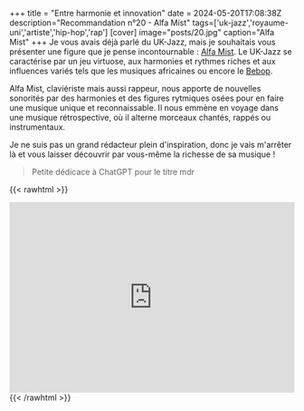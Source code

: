 +++
title = "Entre harmonie et innovation"
date = 2024-05-20T17:08:38Z
description="Recommandation n°20 - Alfa Mist"
tags=['uk-jazz','royaume-uni','artiste','hip-hop','rap']
[cover]
image="posts/20.jpg"
caption="Alfa Mist"
+++
Je vous avais déjà parlé du UK-Jazz, mais je souhaitais vous présenter une figure que je pense incontournable : [Alfa Mist](https://en.wikipedia.org/wiki/Alfa_Mist). Le UK-Jazz se caractérise par un jeu virtuose, aux harmonies et rythmes riches et aux influences variés tels que les musiques africaines ou encore le [Bebop](https://fr.wikipedia.org/wiki/Bebop). 

Alfa Mist, claviériste mais aussi rappeur, nous apporte de nouvelles sonorités par des harmonies et des figures rytmiques osées pour en faire une  musique unique et reconnaissable. Il nous emmène en voyage dans une musique rétrospective, où il alterne morceaux chantés, rappés ou instrumentaux. 

Je ne suis pas un grand rédacteur plein d'inspiration, donc je vais m'arrêter là et vous laisser découvrir par vous-même la richesse de sa musique !

> Petite dédicace à ChatGPT pour le titre mdr

{{< rawhtml >}}
<div style="max-width:100%;"><div style="position:relative;padding-bottom:calc(56.25% + 52px);height: 0;"><iframe style="position:absolute;top:0;left:0;" width="100%" height="100%" src="https://odesli.co/embed/?url=https%3A%2F%2Fartist.link%2Falfamist&theme=light" frameborder="0" allowfullscreen sandbox="allow-same-origin allow-scripts allow-presentation allow-popups allow-popups-to-escape-sandbox" allow="clipboard-read; clipboard-write"></iframe></div></div>
{{< /rawhtml >}}